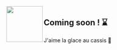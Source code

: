 <img src="https://pcsupport.lenovo.com/esv4/images/loading.gif" height="95" width="95" align="left" >
<h2>Coming soon ! ⌛</h2>
J'aime la glace au cassis 🍧
